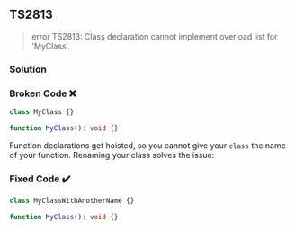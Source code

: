 ## TS2813

> error TS2813: Class declaration cannot implement overload list for 'MyClass'.

### Solution

### Broken Code ❌

```ts
class MyClass {}

function MyClass(): void {}
```

Function declarations get hoisted, so you cannot give your `class` the name of your function. Renaming your class solves the issue:

### Fixed Code ✔️

```ts
class MyClassWithAnotherName {}

function MyClass(): void {}
```
